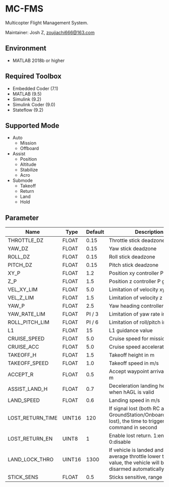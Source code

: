 # MC-FMS
Multicopter Flight Management System.

Maintainer: Josh Z, zoujiachi666@163.com

## Environment

- MATLAB 2018b or higher

## Required Toolbox

- Embedded Coder (7.1)
- MATLAB (9.5)
- Simulink (9.2)
- Simulink Coder (9.0)
- Stateflow (9.2)

## Supported Mode
- Auto
  - Mission
  - Offboard
- Assist
  - Position
  - Altitude
  - Stabilize
  - Acro
- Submode
  - Takeoff
  - Return
  - Land
  - Hold
 
## Parameter
| Name        | Type   | Default | Description                          |
| ------------| -------| ------- | ------------------------------------ |
| THROTTLE_DZ    | FLOAT  | 0.15    | Throttle stick deadzone |
| YAW_DZ    | FLOAT  | 0.15    | Yaw stick deadzone |
| ROLL_DZ    | FLOAT  | 0.15    | Roll stick deadzone |
| PITCH_DZ    | FLOAT  | 0.15    | Pitch stick deadzone |
| XY_P    | FLOAT  | 1.2    | Position xy controller P gain |
| Z_P    | FLOAT  | 1.5    | Position z controller P gain |
| VEL_XY_LIM    | FLOAT  | 5.0    | Limitation of velocity xy in m/s |
| VEL_Z_LIM    | FLOAT  | 1.5    | Limitation of velocity z in m/s |
| YAW_P    | FLOAT  | 2.5    | Yaw heading controller P gain |
| YAW_RATE_LIM    | FLOAT  | PI / 3    | Limitation of yaw rate in rad/s |
| ROLL_PITCH_LIM    | FLOAT  | PI / 6    | Limitation of roll/pitch in rad |
| L1    | FLOAT  | 15    | L1 guidance value |
| CRUISE_SPEED    | FLOAT  | 5.0    | Cruise speed for mission in m/s |
| CRUISE_ACC    | FLOAT  | 5.0    | Cruise speed acceleration in m/s |
| TAKEOFF_H    | FLOAT  | 1.5    | Takeoff height in m |
| TAKEOFF_SPEED    | FLOAT  | 1.0    | Takeoff speed in m/s |
| ACCEPT_R    | FLOAT  | 0.5    | Accept waypoint arrival radius in m   |
| ASSIST_LAND_H    | FLOAT  | 0.7    | Deceleration landing height in m when hAGL is valid    |
| LAND_SPEED    | FLOAT  | 0.6    | Landing speed in m/s    |
| LOST_RETURN_TIME    | UINT16  | 120    | If signal lost (both RC and GroundStation/OnboardComputer lost), the time to trigger return command in second   |
| LOST_RETURN_EN    | UINT8  | 1    | Enable lost return. 1:enable 0:disable    |
| LAND_LOCK_THRO    | UINT16  | 1300    | If vehicle is landed and motors average throttle lower than this value, the vehicle will be disarmed automatically  |
| STICK_SENS    | FLOAT  | 0.5    | Sticks sensitive, range in [0 1]    |
